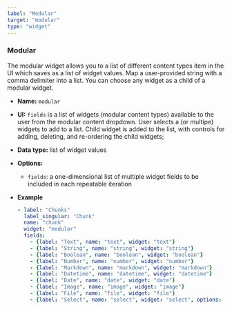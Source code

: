 ```yaml
---
label: "Modular"
target: "modular"
type: "widget"
---
```


### Modular

The modular widget allows you to a list of different content types item in the UI which saves as a list of widget values. Map a user-provided string with a comma delimiter into a list. You can choose any widget as a child of a modular widget.

* **Name:** `modular`
* **UI:** `fields` is a list of widgets (modular content types) available to the user from the modular content dropdown. User selects a (or multipe) widgets to add to a list. Child widget is added to the list, with controls for adding, deleting, and re-ordering the child widgets;
* **Data type:** list of widget values
* **Options:**

  * `fields`: a one-dimensional list of multiple widget fields to be included in each repeatable iteration

* **Example**

  ```yaml
  - label: "Chunks"
    label_singular: "Chunk"
    name: "chunk"
    widget: "modular"
    fields:
      - {label: "Text", name: "text", widget: "text"}
      - {label: "String", name: "string", widget: "string"}
      - {label: "Boolean", name: "boolean", widget: "boolean"}
      - {label: "Number", name: "number", widget: "number"}
      - {label: "Markdown", name: "markdown", widget: "markdown"}
      - {label: "Datetime", name: "datetime", widget: "datetime"}
      - {label: "Date", name: "date", widget: "date"}
      - {label: "Image", name: "image", widget: "image"}
      - {label: "File", name: "file", widget: "file"}
      - {label: "Select", name: "select", widget: "select", options: ["a", "b", "c"]}
  ```
